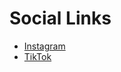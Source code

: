 # Social Links

- [Instagram](https://www.instagram.com/) <!-- TODO: update handle -->
- [TikTok](https://www.tiktok.com/) <!-- TODO: update handle -->
